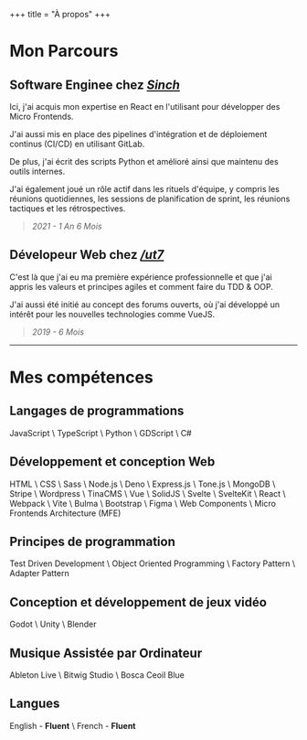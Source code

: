 +++
title = "À propos"
+++

# Mon Parcours

## Software Enginee chez _[Sinch](https://sinch.com)_
Ici, j'ai acquis mon expertise en React en l'utilisant pour développer des Micro Frontends.

J'ai aussi mis en place des pipelines d'intégration et de déploiement continus (CI/CD) en utilisant GitLab.

De plus, j'ai écrit des scripts Python et amélioré ainsi que maintenu des outils internes.

J'ai également joué un rôle actif dans les rituels d'équipe, y compris les réunions quotidiennes, les sessions de planification de sprint, les réunions tactiques et les rétrospectives.
>_2021 - 1 An 6 Mois_

## Dévelopeur Web chez _[/ut7](https://ut7.fr)_
C'est là que j'ai eu ma première expérience professionnelle et que j'ai appris les valeurs et principes agiles
et comment faire du TDD & OOP.

J'ai aussi été initié au concept des forums ouverts, où j'ai
développé un intérêt pour les nouvelles technologies comme VueJS.
>_2019 - 6 Mois_

---

# Mes compétences
## Langages de programmations
JavaScript \ TypeScript \ Python \ GDScript \ C#

## Développement et conception Web
HTML \ CSS \ Sass \ Node.js \ Deno \ Express.js \ Tone.js \ MongoDB \ Stripe \ Wordpress \ TinaCMS \ Vue \ SolidJS \ Svelte \ SvelteKit \ React \ Webpack \ Vite \ Bulma \ Bootstrap \ Figma \ Web Components \ Micro Frontends Architecture (MFE)

## Principes de programmation
Test Driven Development \ Object Oriented Programming \ Factory Pattern \ Adapter Pattern

## Conception et développement de jeux vidéo
Godot \ Unity \ Blender

## Musique Assistée par Ordinateur
Ableton Live \ Bitwig Studio \ Bosca Ceoil Blue

## Langues
English - **Fluent** \ French - **Fluent**
